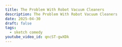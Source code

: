 ```yaml
---
title: The Problem With Robot Vacuum Cleaners
description: The Problem With Robot Vacuum Cleaners
date: 2025-04-30
draft: false
tags:
  - sketch comedy
youtube_video_id: qncST-gwXDk
---
```

